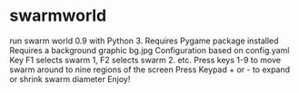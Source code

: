 # swarmworld
run swarm world 0.9 with Python 3. 
Requires Pygame package installed
Requires a background graphic bg.jpg
Configuration based on config.yaml
Key F1 selects swarm 1, F2 selects swarm 2. etc.
Press keys 1-9 to move swarm around to nine regions of the screen
Press Keypad + or - to expand or shrink swarm diameter
Enjoy!
